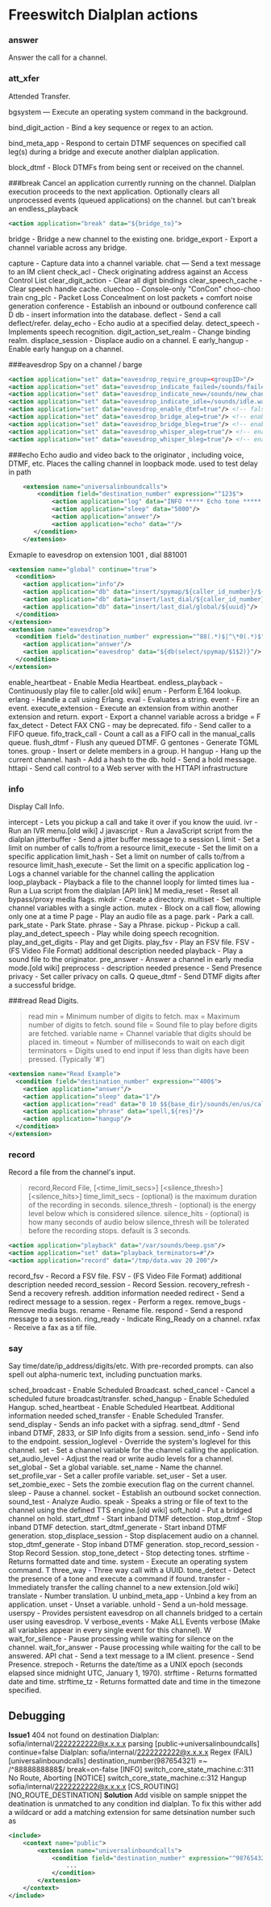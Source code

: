 # Freeswitch Dialplan actions 

### answer 
Answer the call for a channel.
<extension name="play tone">
    <condition field="destination_number" expression="^tone1$">
        <action application="log" data="INFO *****Playing tone1***** "/>
        <action application="answer"/>
        <action application="sleep" data="1000"/>
        <action application="playback" data="tone_stream://v=-6;%(10000,100,1004);loops=1"/>
        <action application="hangup"/>
    </condition>
</extension>

### att_xfer 
Attended Transfer.

bgsystem — Execute an operating system command in the background.

bind_digit_action - Bind a key sequence or regex to an action.

bind_meta_app - Respond to certain DTMF sequences on specified call leg(s) during a bridge and execute another dialplan application.

block_dtmf - Block DTMFs from being sent or received on the channel.

###break 
Cancel an application currently running on the channel.
Dialplan execution proceeds to the next application. Optionally clears all unprocessed events (queued applications) on the channel.
but can't break an endless_playback
```xml
<action application="break" data="${bridge_to}">
```

bridge - Bridge a new channel to the existing one.
bridge_export - Export a channel variable across any bridge.

capture - Capture data into a channel variable.
chat — Send a text message to an IM client
check_acl - Check originating address against an Access Control List
clear_digit_action - Clear all digit bindings
clear_speech_cache - Clear speech handle cache.
cluechoo - Console-only "ConCon" choo-choo train
cng_plc - Packet Loss Concealment on lost packets + comfort noise generation
conference - Establish an inbound or outbound conference call
D
db - insert information into the database.
deflect - Send a call deflect/refer.
delay_echo - Echo audio at a specified delay.
detect_speech - Implements speech recognition.
digit_action_set_realm - Change binding realm.
displace_session - Displace audio on a channel.
E
early_hangup - Enable early hangup on a channel.

###eavesdrop 
Spy on a channel / barge
```xml
<action application="set" data="eavesdrop_require_group=<groupID>"/>
<action application="set" data="eavesdrop_indicate_failed=/sounds/failed.wav"/>         
<action application="set" data="eavesdrop_indicate_new=/sounds/new_chan_announce.wav"/> 
<action application="set" data="eavesdrop_indicate_idle=/sounds/idle.wav"/>
<action application="set" data="eavesdrop_enable_dtmf=true"/> <!-- false means no commands during eavesdrop -->
<action application="set" data="eavesdrop_bridge_aleg=true"/> <!-- enables listen to aleg -->
<action application="set" data="eavesdrop_bridge_bleg=true"/> <!-- enables listen to bleg -->
<action application="set" data="eavesdrop_whisper_aleg=true"/> <!-- enables whisper mode in aleg -->
<action application="set" data="eavesdrop_whisper_bleg=true"/> <!-- enables whisper mode in bleg -->
```

###echo 
Echo audio and video back to the originator , including voice, DTMF, etc.
Places the calling channel in loopback mode.
used to test delay in path
```xml
    <extension name="universalinboundcalls">
        <condition field="destination_number" expression="^123$">
            <action application="log" data="INFO ***** Echo tone ***** "/>
            <action application="sleep" data="5000"/>
            <action application="answer"/>
            <action application="echo" data=""/>
       </condition>
    </extension>
```

Exmaple to eavesdrop on extension 1001 , dial 881001
```xml
<extension name="global" continue="true">
  <condition>
    <action application="info"/>
    <action application="db" data="insert/spymap/${caller_id_number}/${uuid}"/>
    <action application="db" data="insert/last_dial/${caller_id_number}/${destination_number}"/>
    <action application="db" data="insert/last_dial/global/${uuid}"/>
  </condition>
</extension>
<extension name="eavesdrop">
  <condition field="destination_number" expression="^88(.*)$|^\*0(.*)$">
    <action application="answer"/>
    <action application="eavesdrop" data="${db(select/spymap/$1$2)}"/>
  </condition>
</extension>
```

enable_heartbeat - Enable Media Heartbeat.
endless_playback - Continuously play file to caller.[old wiki]
enum - Perform E.164 lookup.
erlang - Handle a call using Erlang.
eval - Evaluates a string.
event - Fire an event.
execute_extension - Execute an extension from within another extension and return.
export - Export a channel variable across a bridge <varname>=<value>
F
fax_detect - Detect FAX CNG - may be deprecated.
fifo - Send caller to a FIFO queue.
fifo_track_call - Count a call as a FIFO call in the manual_calls queue.
flush_dtmf - Flush any queued DTMF.
G
gentones - Generate TGML tones.
group - Insert or delete members in a group.
H
hangup - Hang up the current channel.
hash - Add a hash to the db.
hold - Send a hold message.
httapi - Send call control to a Web server with the HTTAPI infrastructure


### info 
Display Call Info.

intercept - Lets you pickup a call and take it over if you know the uuid.
ivr - Run an IVR menu.[old wiki]
J
javascript - Run a JavaScript script from the dialplan
jitterbuffer - Send a jitter buffer message to a session
L
limit - Set a limit on number of calls to/from a resource
limit_execute - Set the limit on a specific application
limit_hash - Set a limit on number of calls to/from a resource
limit_hash_execute - Set the limit on a specific application
log - Logs a channel variable for the channel calling the application
loop_playback - Playback a file to the channel looply for limted times
lua - Run a Lua script from the dialplan [API link]
M
media_reset - Reset all bypass/proxy media flags.
mkdir - Create a directory.
multiset - Set multiple channel variables with a single action.
mutex - Block on a call flow, allowing only one at a time
P
page - Play an audio file as a page.
park - Park a call.
park_state - Park State.
phrase - Say a Phrase.
pickup - Pickup a call.
play_and_detect_speech - Play while doing speech recognition.
play_and_get_digits - Play and get Digits.
play_fsv - Play an FSV file. FSV - (FS Video File Format) additional description needed
playback - Play a sound file to the originator.
pre_answer - Answer a channel in early media mode.[old wiki]
preprocess - description needed
presence - Send Presence
privacy - Set caller privacy on calls.
Q
queue_dtmf - Send DTMF digits after a successful bridge.


###read 
Read Digits.
> read <min> <max> <sound file> <variable name> <timeout> <terminators>
min = Minimum number of digits to fetch.
max = Maximum number of digits to fetch.
sound file = Sound file to play before digits are fetched.
variable name = Channel variable that digits should be placed in.
timeout = Number of milliseconds to wait on each digit
terminators = Digits used to end input if less than <min> digits have been pressed. (Typically '#')
```xml
<extension name="Read Example">
  <condition field="destination_number" expression="^400$">
    <action application="answer"/>
    <action application="sleep" data="1"/>
    <action application="read" data="0 10 $${base_dir}/sounds/en/us/callie/conference/8000/conf-pin.wav res 10000 #"/>
    <action application="phrase" data="spell,${res}"/>
    <action application="hangup"/>
  </condition>
</extension>
```

### record 
Record a file from the channel's input.
> record,Record File,<path> [<time_limit_secs>] [<silence_thresh>] [<silence_hits>]
time_limit_secs - (optional) is the maximum duration of the recording in seconds.
silence_thresh - (optional) is the energy level below which is considered silence.
silence_hits - (optional) is how many seconds of audio below silence_thresh will be tolerated before the recording stops. default is 3 seconds.
```xml
<action application="playback" data="/var/sounds/beep.gsm"/>
<action application="set" data="playback_terminators=#"/> 
<action application="record" data="/tmp/data.wav 20 200"/>
```

record_fsv - Record a FSV file. FSV - (FS Video File Format) additional description needed
record_session - Record Session.
recovery_refresh - Send a recovery refresh. addition information needed
redirect - Send a redirect message to a session.
regex - Perform a regex.
remove_bugs - Remove media bugs.
rename - Rename file.
respond - Send a respond message to a session.
ring_ready - Indicate Ring_Ready on a channel.
rxfax - Receive a fax as a tif file.

### say 
Say time/date/ip_address/digits/etc. With pre-recorded prompts.
can also spell out alpha-numeric text, including punctuation marks.

sched_broadcast - Enable Scheduled Broadcast.
sched_cancel - Cancel a scheduled future broadcast/transfer.
sched_hangup - Enable Scheduled Hangup.
sched_heartbeat - Enable Scheduled Heartbeat. Additional information needed
sched_transfer - Enable Scheduled Transfer.
send_display - Sends an info packet with a sipfrag.
send_dtmf - Send inband DTMF, 2833, or SIP Info digits from a session.
send_info - Send info to the endpoint.
session_loglevel - Override the system's loglevel for this channel.
set - Set a channel variable for the channel calling the application.
set_audio_level - Adjust the read or write audio levels for a channel.
set_global - Set a global variable.
set_name - Name the channel.
set_profile_var - Set a caller profile variable.
set_user - Set a user.
set_zombie_exec - Sets the zombie execution flag on the current channel.
sleep - Pause a channel.
socket - Establish an outbound socket connection.
sound_test - Analyze Audio.
speak - Speaks a string or file of text to the channel using the defined TTS engine.[old wiki]
soft_hold - Put a bridged channel on hold.
start_dtmf - Start inband DTMF detection.
stop_dtmf - Stop inband DTMF detection.
start_dtmf_generate - Start inband DTMF generation.
stop_displace_session - Stop displacement audio on a channel.
stop_dtmf_generate - Stop inband DTMF generation.
stop_record_session - Stop Record Session.
stop_tone_detect - Stop detecting tones.
strftime - Returns formatted date and time.
system - Execute an operating system command.
T
three_way - Three way call with a UUID.
tone_detect - Detect the presence of a tone and execute a command if found.
transfer - Immediately transfer the calling channel to a new extension.[old wiki]
translate - Number translation.
U
unbind_meta_app - Unbind a key from an application.
unset - Unset a variable.
unhold - Send a un-hold message.
userspy - Provides persistent eavesdrop on all channels bridged to a certain user using eavesdrop.
V
verbose_events - Make ALL Events verbose (Make all variables appear in every single event for this channel).
W
wait_for_silence - Pause processing while waiting for silence on the channel.
wait_for_answer - Pause processing while waiting for the call to be answered.
API
chat - Send a text message to a IM client.
presence - Send Presence.
strepoch - Returns the date/time as a UNIX epoch (seconds elapsed since midnight UTC, January 1, 1970).
strftime - Returns formatted date and time.
strftime_tz - Returns formatted date and time in the timezone specified.


## Debugging 

**Issue1** 404 not found on destination 
Dialplan: sofia/internal/2222222222@x.x.x.x parsing [public->universalinboundcalls] continue=false
Dialplan: sofia/internal/2222222222@x.x.x.x Regex (FAIL) [universalinboundcalls] destination_number(987654321) =~ /^8888888888$/ break=on-false
[INFO] switch_core_state_machine.c:311 No Route, Aborting
[NOTICE] switch_core_state_machine.c:312 Hangup sofia/internal/2222222222@x.x.x.x [CS_ROUTING] [NO_ROUTE_DESTINATION]
**Solution** Add visible on sample snippet the deatination is unmatched to any condition ind dialplan. To fix this wither add a wildcard or add a matching extension for same detsination number such as 
```xml
<include>
  	<context name="public">
    	<extension name="universalinboundcalls">
        	<condition field="destination_number" expression="^987654321$">
        		...
        	</condition>
    	</extension>
	</context>
</include>
```